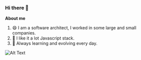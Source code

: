 ### Hi there 👋

**About me**

 1. 😄  I am a software architect, I worked in some large and small companies.
 3. 💬  I like it a lot Javascript stack.
 4. 🌱  Always learning and evolving every day.



![Alt Text](https://i.imgur.com/5jWcXif.gif)
